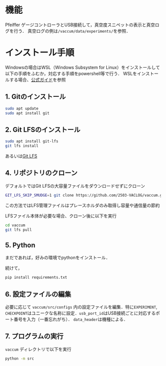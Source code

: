 # 機能

Pfeiffer ゲージコントローラとUSB接続して，真空度スニペットの表示と真空ログを行う．
真空ログの例は`/vaccum/data/experiments/`を参照．

# インストール手順

Windowsの場合はWSL（Windows Subsystem for Linux）をインストールして以下の手順をふむか，対応する手順をpowershell等で行う．
WSLをインストールする場合、[公式ガイド](https://learn.microsoft.com/ja-jp/windows/wsl/install)を参照


## 1. Gitのインストール
```sh
sudo apt update
sudo apt install git
```

## 2. Git LFSのインストール
```sh
sudo apt install git-lfs
git lfs install
```

あるいは[Git LFS](https://git-lfs.github.com/)


## 4. リポジトリのクローン
デフォルトではGit LFSの大容量ファイルをダウンロードせずにクローン

```sh
GIT_LFS_SKIP_SMUDGE=1 git clone https://github.com/2503-VACLOG/vaccum.git
```
この方法ではLFS管理ファイルはプレースホルダのみ取得し容量や通信量の節約

LFSファイル本体が必要な場合、クローン後に以下を実行

```sh
cd vaccum
git lfs pull
```

## 5. Python
まだであれば，好みの環境でpythonをインストール．

続けて，
```sh
pip install requirements.txt
```


## 6. 設定ファイルの編集
必要に応じて `vaccum/src/configs` 内の設定ファイルを編集．特に`EXPERIMENT`, `CHECKPOINT`はユニークな名称に設定．`usb_port_id`はUSB接続ごとに対応するポート番号を入力（一番忘れがち）．
`data_header`は機種による．

## 7. プログラムの実行
`vaccum` ディレクトリで以下を実行

```sh
python -m src
```
